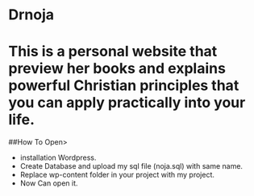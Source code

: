 # Drnoja
# This is a personal website that preview her books and explains powerful Christian principles that you can apply practically into your life.

##How To Open>
  - installation Wordpress.
  - Create Database and upload my sql file (noja.sql) with same name.
  - Replace wp-content folder in your project with my project.
  - Now Can open it.
